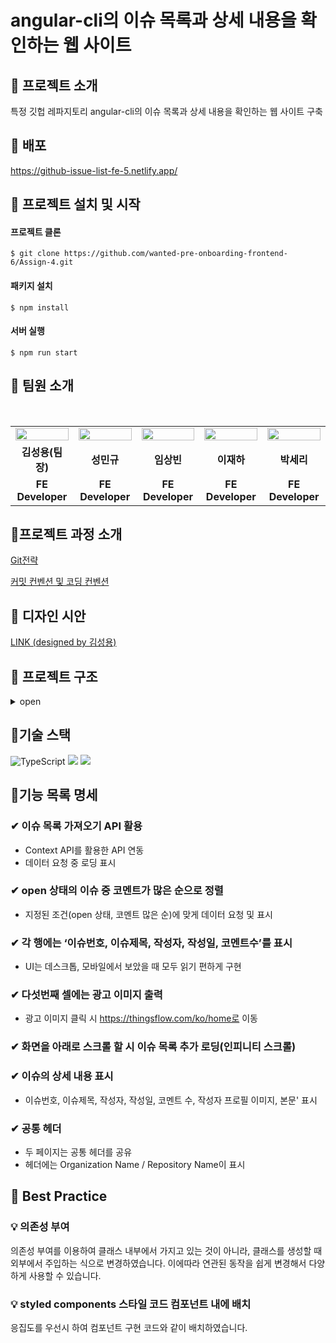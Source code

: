 # angular-cli의 이슈 목록과 상세 내용을 확인하는 웹 사이트 

## 📌 프로젝트 소개

특정 깃헙 레파지토리 angular-cli의 이슈 목록과 상세 내용을 확인하는 웹 사이트 구축

## 📌 배포

https://github-issue-list-fe-5.netlify.app/
<br />

## 📌 프로젝트 설치 및 시작

#### 프로젝트 클론

```shell
$ git clone https://github.com/wanted-pre-onboarding-frontend-6/Assign-4.git
```

#### 패키지 설치

```shell
$ npm install
```

#### 서버 실행

```shell
$ npm run start
```

## 📌 팀원 소개

<br/>

<table align="center">
<tr >
<td align="center"><a href="https://github.com/LoggingCo"><img  src="https://avatars.githubusercontent.com/LoggingCo" width="100%"  height="50%"/></a></td>
<td align="center"><a href="https://github.com/sming0112"><img src="https://avatars.githubusercontent.com/sming0112" width="100%"  height="50%"/></a></td>
<td align="center"><a href="https://github.com/YSBINN"><img src="https://avatars.githubusercontent.com/YSBINN" width="100%" height="50%" /></a></td>
<td align="center"><a href="https://github.com/Leejha"><img src="https://avatars.githubusercontent.com/Leejha" width="100%"  height="50%"/></a></td>
<td align="center"><a href="https://github.com/seriparkdev"><img src="https://avatars.githubusercontent.com/seriparkdev" width="100%"  height="50%"/></a></td>
</tr>
<tr>
<td align="center"><b>김성용(팀장)</b></td>
<td align="center"><b>성민규</b></td>
<td align="center"><b>임상빈</b></td>
<td align="center"><b>이재하</b></td>
<td align="center"><b>박세리</b></td>
</tr>
<tr>
<td align="center"><b>FE Developer</b></td>
<td align="center"><b>FE Developer</b></td>
<td align="center"><b>FE Developer</b></td>
<td align="center"><b>FE Developer</b></td>
<td align="center"><b>FE Developer</b></td>
</tr>
</table>

## 📌프로젝트 과정 소개

[Git전략](https://github.com/wanted-pre-onboarding-frontend-6/Assign-1/wiki/Git-%EC%A0%84%EB%9E%B5)

[커밋 컨벤션 및 코딩 컨벤션](https://github.com/wanted-pre-onboarding-frontend-6/Assign-1/wiki/%EC%BB%A4%EB%B0%8B-%EC%BB%A8%EB%B2%A4%EC%85%98-%EB%B0%8F-%EC%BD%94%EB%94%A9-%EC%BB%A8%EB%B2%A4%EC%85%98)

## 📌 디자인 시안
[LINK (designed by 김성용)](https://www.figma.com/file/55oSEG2YGeBtfyCHRy5B8k/Untitled?node-id=0%3A1)

## 📌 프로젝트 구조

<details>
<summary>open</summary>

```
├─api
├─assets
│  ├─font
│  └─img
├─components
│  ├─Alert
│  ├─Button
│  ├─Input
│  ├─layout
│  │  ├─header
│  │  └─side
│  │      ├─content
│  │      │  └─list
│  │      └─header
│  └─spiner
├─context
├─conts
├─hooks
├─pages
│  ├─issueDetail
│  │  └─components
│  ├─issueList
│  │  └─components
│  │      └─card
│  └─mainHome
├─router
├─styles
├─types
│  ├─api
│  └─style
└─utils
```

</details>

## 📌기술 스택
 
![TypeScript](https://img.shields.io/badge/typescript-%23007ACC.svg?style=for-the-badge&logo=typescript&logoColor=white) 
![](https://img.shields.io/badge/React-20232A?style=for-the-badge&logo=react&logoColor=61DAFB) 
![](https://img.shields.io/badge/styled--components-DB7093?style=for-the-badge&logo=styled-components&logoColor=white)

## 📌기능 목록 명세

### ✔ 이슈 목록 가져오기 API 활용

-   Context API를 활용한 API 연동
-   데이터 요청 중 로딩 표시

### ✔ open 상태의 이슈 중 코멘트가 많은 순으로 정렬

-   지정된 조건(open 상태, 코멘트 많은 순)에 맞게 데이터 요청 및 표시

### ✔ 각 행에는 ‘이슈번호, 이슈제목, 작성자, 작성일, 코멘트수’를 표시

-   UI는 데스크톱, 모바일에서 보았을 때 모두 읽기 편하게 구현


### ✔ 다섯번째 셀에는 광고 이미지 출력

-   광고 이미지 클릭 시 https://thingsflow.com/ko/home로 이동

### ✔ 화면을 아래로 스크롤 할 시 이슈 목록 추가 로딩(인피니티 스크롤)


### ✔ 이슈의 상세 내용 표시

-   이슈번호, 이슈제목, 작성자, 작성일, 코멘트 수, 작성자 프로필 이미지, 본문' 표시

### ✔ 공통 헤더

-   두 페이지는 공통 헤더를 공유
-   헤더에는 Organization Name / Repository Name이 표시

## 📌 Best Practice

### 💡 의존성 부여

의존성 부여를 이용하여 클래스 내부에서 가지고 있는 것이 아니라, 클래스를 생성할 때 외부에서 주입하는 식으로 변경하였습니다.
이에따라 연관된 동작을 쉽게 변경해서 다양하게 사용할 수 있습니다.

### 💡 styled components 스타일 코드 컴포넌트 내에 배치

응집도를 우선시 하여 컴포넌트 구현 코드와 같이 배치하였습니다.
